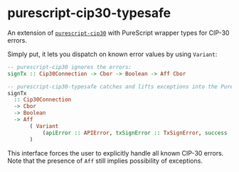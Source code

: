 # purescript-cip30-typesafe

An extension of [`purescript-cip30`](https://github.com/mlabs-haskell/purescript-cip30) with PureScript wrapper types for CIP-30 errors.

Simply put, it lets you dispatch on known error values by using `Variant`:

```purescript
-- purescript-cip30 ignores the errors:
signTx :: Cip30Connection -> Cbor -> Boolean -> Aff Cbor

-- purescript-cip30-typesafe catches and lifts exceptions into the PureScript world as values:
signTx
  :: Cip30Connection
  -> Cbor
  -> Boolean
  -> Aff
       ( Variant
           (apiError :: APIError, txSignError :: TxSignError, success :: Cbor)
       )
```

This interface forces the user to explicitly handle all known CIP-30 errors. Note that the presence of `Aff` still implies possibility of exceptions.
